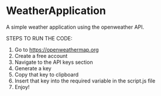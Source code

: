 # WeatherApplication
A simple weather application using the openweather API.

STEPS TO RUN THE CODE: 
1. Go to https://openweathermap.org
2. Create a free account
3. Navigate to the API keys section
4. Generate a key
5. Copy that key to clipboard
6. Insert that key into the required variable in the script.js file
7. Enjoy!
